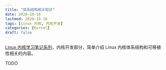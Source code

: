 ```yaml
---
title: "体系结构相关知识"
date: 2020-10-16
lastmod: 2020-10-16
tags: [Linux 内核, 内核开发]
categories: [Kernel]
draft: false
---
```


[Linux 内核学习笔记系列](/posts/kernel/kernel)，内核开发部分，简单介绍 Linux 内核体系结构和可移植性相关的内容。

<!--more-->

TODO
